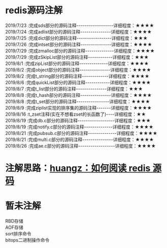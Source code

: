 ﻿# redis源码注解  
2019/7/23 :完成sds部分的源码注释------------------详细程度：★★★★   
2019/7/24 :完成adlist部分的源码注释---------------详细程度：★★★★   
2019/7/25 :完成dict部分的源码注释-----------------详细程度：★★★   
2019/7/26 :完成intset部分的源码注释---------------详细程度：★★★★   
2019/7/29 :完成zmalloc部分的源码注释--------------详细程度：★★★★   
2019/7/29 :完成zSkipList部分的源码注释------------详细程度：★★★   
2019/8/1  :完成zipList部分的源码注释--------------详细程度：★★★★   
2019/8/2  :完成object部分的源码注释---------------详细程度：★★★★   
2019/8/2  :完成t_string部分的源码注释-------------详细程度：★★★★   
2019/8/6  :完成quickList部分的源码注释------------详细程度：★★★★   
2019/8/7  :完成t_list部分的源码注释---------------详细程度：★★★   
2019/8/8  :完成t_hash部分的源码注释---------------详细程度：★★★★   
2019/8/8  :完成t_set部分的源码注释----------------详细程度：★★★★   
2019/8/9  :完成ziplist实现的排序集的源码注释-------详细程度：★★★★   
2019/8/16 :t_zset注释(实在不想看zset的长函数了)----详细程度：★★   
2019/8/19 :完成db.c部分的源码注释------------------详细程度：★★★   
2019/8/19 :完成notify.c部分的源码注释--------------详细程度：★★★★   
2019/8/21 :完成pubsub.c部分的源码注释--------------详细程度：★★★★   
2019/8/21 :完成multi.c部分的源码注释---------------详细程度：★★★★   
2019/8/26 :完成ae.c部分的源码注释------------------详细程度：★★★★   
  
# 注解思路：[huangz：如何阅读 redis 源码](http://blog.huangz.me/diary/2014/how-to-read-redis-source-code.html)
# 暂未注解
RBD存储  
AOF存储  
sort排序命令  
bitops二进制操作命令
